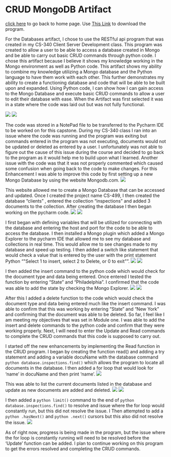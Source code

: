 # CRUD MongoDB Artifact

[click here](https://joeyf12.github.io/) to go back to home page. Use [This Link](MongoCapProgarm_Update.zip) to download the program.

For the Databases artifact, I chose to use the RESTful api program that was created in my CS-340 Client Server Development class. This program was created to allow a user to be able to access a database created in Mongo and be able to carry out basic CRUD commands through python code. I chose this artifact because I believe it shows my knowledge working in the Mongo environment as well as Python code. This artifact shows my ability to combine my knowledge utilizing a Mongo database and the Python language to have them work with each other. This further demonstrates my ability to create a functioning database and code that will be able to be built upon and expanded. Using Python code, I can show how I can gain access to the Mongo Database and execute basic CRUD commands to allow a user to edit their database with ease. When the Artifact was first selected it was in a state where the code was laid out but was not fully functional.

<img src="MongoPicture1.png">
<img src="MongoPicture2.png">

The code was stored in a NotePad file to be transferred to the Pycharm IDE to be worked on for this capstone. During my CS-340 class I ran into an issue where the code was running and the program was exiting but commands entered in the program was not executing, documents would not be updated or deleted as entered by a user. I unfortunately was not able to figure out the cause of this issue during the course and decided to go back to the program as it would help me to build upon what I learned. Another issue with the code was that it was not properly commented which caused some confusion when going back to the code to make changes. For this Enhancement I was able to improve this code by first setting up a new Mongo Database by using the website Mongodb.com.
<img src="MongoPicture3.png">

This website allowed me to create a Mongo Database that can be accessed and updated. Once I created the project name CS-499, I then created the database “clients” , entered the collection “inspections” and added 3 documents to the collection. After creating the database I then began working on the pycharm code.
<img src="MongoPicture4.png">
<img src="MongoPicture5.png">

I first began with defining variables that will be utilized for connecting with the database and entering the host and port for the code to be able to access the database. I then installed a Mongo plugin which added a Mongo Explorer to the pycharm IDE that allowed me to see my database and collections in real time. This would allow me to see changes made to my database and speed up testing. I then added a switch like statement that would check a value that is entered by the user with the print statement Python “"Select 1 to insert, select 2 to Delete, or 0 to exit"”.
<img src="MongoPicture6.png">
<img src="MongoPicture7.png">

I then added the insert command to the python code which would check for the document type and data being entered. Once entered I tested the function by entering “State” and “Philadelphia”. I confirmed that the code was able to add the state by checking the Mongo Explorer. 
<img src="MongoPicture8.png">
<img src="MongoPicture9.png">

After this I added a delete function to the code which would check the document type and data being entered much like the insert command. I was able to confirm that this was working by entering “State” and “New York” and confirming that the document was able to be deleted. So far, I feel like I am meeting my objectives that was set in Module one. I was able to add the insert and delete commands to the python code and confirm that they were working properly. Next, I will need to enter the Update and Read commands to complete the CRUD commands that this code is supposed to carry out. 

I started off the new enhancements by implementing the Read function in the CRUD program. I began by creating the function read() and adding a try statement and adding a variable docuName with the database command ```python database.inspections.find()``` which allows the program to locate all documents in the database. I then added a for loop that would look for ‘name’ in docuName and then print ‘name’. 
<img src="MongoPicture10.png">
  
This was able to list the current documents listed in the database and update as new documents are added and deleted.
<img src="MongoPicture11.png">
<img src="MongoPicture12.png">

I then added a ```python limit()``` command to the end of ```python database.inspections.find()``` to resolve and issue where the for loop would constantly run, but this did not resolve the issue. I Then attempted to add a ```python .hasNext()``` and ```python .next()``` cursors but this also did not resolve the issue. 
<img src="MongoPicture13.png">

As of right now, progress is being made in the program, but the issue where the for loop is constantly running will need to be resolved before the ‘Update’ function can be added. I plan to continue working on this program to get the errors resolved and completing the CRUD commands.
